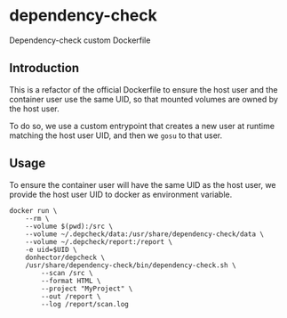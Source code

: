 # dependency-check
Dependency-check custom Dockerfile

## Introduction

This is a refactor of the official Dockerfile to ensure the host user and the container user use the same UID, so that mounted volumes are owned by the host user.

To do so, we use a custom entrypoint that creates a new user at runtime matching the host user UID, and then we `gosu` to that user.

## Usage

To ensure the container user will have the same UID as the host user, we provide the host user UID to docker as environment variable.


```
docker run \
    --rm \
    --volume $(pwd):/src \
    --volume ~/.depcheck/data:/usr/share/dependency-check/data \
    --volume ~/.depcheck/report:/report \
    -e uid=$UID \
    donhector/depcheck \
    /usr/share/dependency-check/bin/dependency-check.sh \
        --scan /src \
        --format HTML \
        --project "MyProject" \
        --out /report \
        --log /report/scan.log
```

